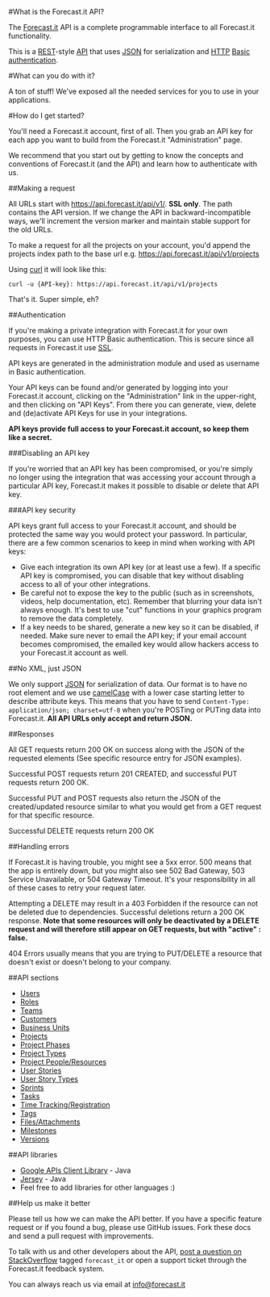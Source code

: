 #What is the Forecast.it API?

The [Forecast.it](http://forecast.it) API is a complete programmable interface to all Forecast.it functionality.

This is a [REST](http://en.wikipedia.org/wiki/Representational_state_transfer)-style [API](http://en.wikipedia.org/wiki/Application_programming_interface) that uses [JSON](http://json.org/) for serialization and [HTTP](http://en.wikipedia.org/wiki/Hypertext_Transfer_Protocol) [Basic authentication](http://en.wikipedia.org/wiki/Basic_access_authentication).

#What can you do with it?

A ton of stuff! We've exposed all the needed services for you to use in your applications. 

#How do I get started?

You'll need a Forecast.it account, first of all. Then you grab an API key for each app you want to build from the Forecast.it "Administration" page.

We recommend that you start out by getting to know the concepts and conventions of Forecast.it (and the API) and learn how to authenticate with us.

##Making a request

All URLs start with https://api.forecast.it/api/v1/. **SSL only**. The path contains the API version. If we change the API in backward-incompatible ways, we'll increment the version marker and maintain stable support for the old URLs.

To make a request for all the projects on your account, you'd append the projects index path to the base url e.g. https://api.forecast.it/api/v1/projects

Using [curl](http://curl.haxx.se/) it will look like this:

```shell
curl -u {API-key}: https://api.forecast.it/api/v1/projects
```

That's it. Super simple, eh?

##Authentication

If you're making a private integration with Forecast.it for your own purposes, you can use HTTP Basic authentication. This is secure since all requests in Forecast.it use [SSL](http://en.wikipedia.org/wiki/Transport_Layer_Security).

API keys are generated in the administration module and used as username in Basic authentication.

Your API keys can be found and/or generated by logging into your Forecast.it account, clicking on the "Administration" link in the upper-right, and then clicking on "API Keys". From there you can generate, view, delete and (de)activate API Keys for use in your integrations.

**API keys provide full access to your Forecast.it account, so keep them like a secret.**

###Disabling an API key

If you're worried that an API key has been compromised, or you're simply no longer using the integration that was accessing your account through a particular API key, Forecast.it makes it possible to disable or delete that API key.

###API key security

API keys grant full access to your Forecast.it account, and should be protected the same way you would protect your password. In particular, there are a few common scenarios to keep in mind when working with API keys:
* Give each integration its own API key (or at least use a few). If a specific API key is compromised, you can disable that key without disabling access to all of your other integrations.
* Be careful not to expose the key to the public (such as in screenshots, videos, help documentation, etc). Remember that blurring your data isn't always enough. It's best to use "cut" functions in your graphics program to remove the data completely.
* If a key needs to be shared, generate a new key so it can be disabled, if needed. Make sure never to email the API key; if your email account becomes compromised, the emailed key would allow hackers access to your Forecast.it account as well.

##No XML, just JSON

We only support [JSON](http://json.org/) for serialization of data. Our format is to have no root element and we use [camelCase](http://en.wikipedia.org/wiki/CamelCase) with a lower case starting letter to describe attribute keys. This means that you have to send `Content-Type: application/json; charset=utf-8` when you're POSTing or PUTing data into Forecast.it. **All API URLs only accept and return JSON.**

##Responses

All GET requests return 200 OK on success along with the JSON of the requested elements (See specific resource entry for JSON examples).

Successful POST requests return 201 CREATED, and successful PUT requests return 200 OK. 

Successful PUT and POST requests also return the JSON of the created/updated resource similar to what you would get from a GET request for that specific resource.

Successful DELETE requests return 200 OK

##Handling errors

If Forecast.it is having trouble, you might see a 5xx error. 500 means that the app is entirely down, but you might also see 502 Bad Gateway, 503 Service Unavailable, or 504 Gateway Timeout. It's your responsibility in all of these cases to retry your request later.

Attempting a DELETE may result in a 403 Forbidden if the resource can not be deleted due to dependencies. Successful deletions return a 200 OK response. **Note that some resources will only be deactivated by a DELETE request and will therefore still appear on GET requests, but with "active" : false.**

404 Errors usually means that you are trying to PUT/DELETE a resource that doesn't exist or doesn't belong to your company. 

##API sections

* [Users](https://github.com/Forecast-it/API/blob/master/sections/users.md)
* [Roles](https://github.com/Forecast-it/API/blob/master/sections/roles.md)
* [Teams](https://github.com/Forecast-it/API/blob/master/sections/teams.md)
* [Customers](https://github.com/Forecast-it/API/blob/master/sections/customers.md)
* [Business Units](https://github.com/Forecast-it/API/blob/master/sections/businessUnits.md)
* [Projects](https://github.com/Forecast-it/API/blob/master/sections/projects.md)
* [Project Phases](https://github.com/Forecast-it/API/blob/master/sections/projectPhases.md)
* [Project Types](https://github.com/Forecast-it/API/blob/master/sections/projectTypes.md)
* [Project People/Resources](https://github.com/Forecast-it/API/blob/master/sections/projectResources.md)
* [User Stories](https://github.com/Forecast-it/API/blob/master/sections/userStories.md)
* [User Story Types](https://github.com/Forecast-it/API/blob/master/sections/userStoryTypes.md)
* [Sprints](https://github.com/Forecast-it/API/blob/master/sections/sprints.md)
* [Tasks](https://github.com/Forecast-it/API/blob/master/sections/tasks.md)
* [Time Tracking/Registration](https://github.com/Forecast-it/API/blob/master/sections/timeRegistration.md)
* [Tags](https://github.com/Forecast-it/API/blob/master/sections/tags.md)
* [Files/Attachments](https://github.com/Forecast-it/API/blob/master/sections/filesAttachments.md)
* [Milestones](https://github.com/Forecast-it/API/blob/master/sections/milestones.md)
* [Versions](https://github.com/Forecast-it/API/blob/master/sections/versions.md)

##API libraries

* [Google APIs Client Library](https://code.google.com/p/google-api-java-client/) - Java
* [Jersey](https://jersey.java.net/) - Java
* Feel free to add libraries for other languages :) 

##Help us make it better

Please tell us how we can make the API better. If you have a specific feature request or if you found a bug, please use GitHub issues. Fork these docs and send a pull request with improvements.

To talk with us and other developers about the API, [post a question on StackOverflow](http://stackoverflow.com/questions/ask) tagged `forecast_it` or open a support ticket through the Forecast.it feedback system.

You can always reach us via email at info@forecast.it